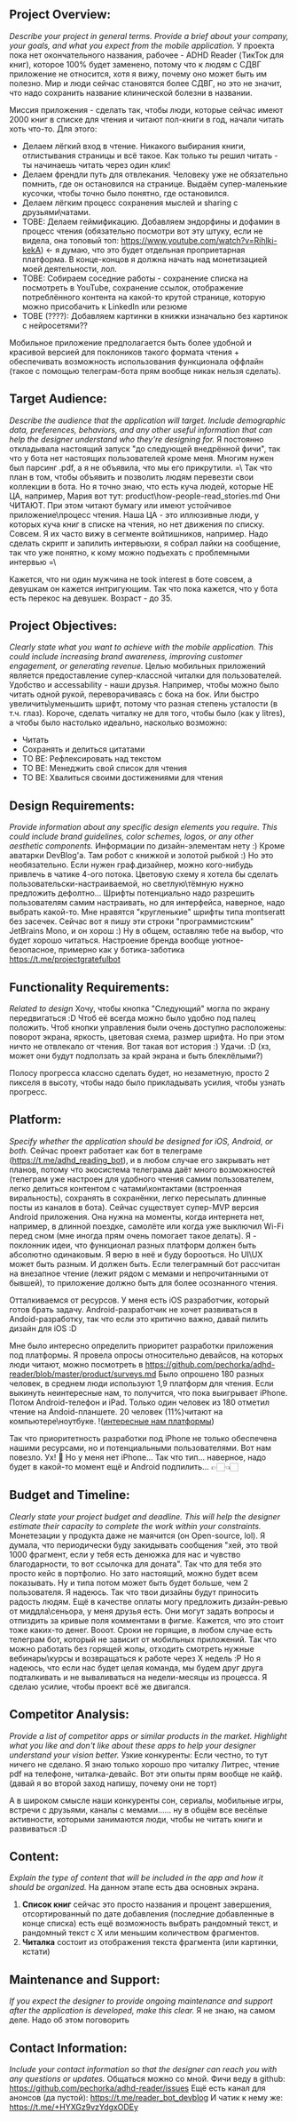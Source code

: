 ## Project Overview: 
*Describe your project in general terms. Provide a brief about your company, your goals, and what you expect from the mobile application.*
У проекта пока нет окончательного названия, рабочее - ADHD Reader (ТикТок для книг), которое 100% будет заменено, потому что к людям с СДВГ приложение не относится, хотя я вижу, почему оно может быть им полезно. Мир и люди сейчас становятся более СДВГ, но это не значит, что надо сохранить название клинической болезни в названии.

Миссия приложения - сделать так, чтобы люди, которые сейчас имеют 2000 книг в списке для чтения и читают пол-книги в год, начали читать хоть что-то. Для этого: 
- Делаем лёгкий вход в чтение. Никакого выбирания книги, отлистывания страницы и всё такое. Как только ты решил читать - ты начинаешь читать через один клик!
- Делаем френдли путь для отвлекания. Человеку уже не обязательно помнить, где он остановился на странице. Выдаём супер-маленькие кусочки, чтобы точно было понятно, где остановился.
- Делаем лёгким процесс сохранения мыслей и sharing с друзьями\чатами.
- TOBE: Делаем геймификацию. Добавляем эндорфины и дофамин в процесс чтения (обязательно посмотри вот эту штуку, если не видела, она топовый топ: https://www.youtube.com/watch?v=Rihlki-kekA) <- я думаю, что это будет отдельная проприетарная платформа. В конце-концов я должна начать над монетизацией моей деятельности, лол. 
- TOBE: Собираем соседние работы - сохранение списка на посмотреть в YouTube, сохранение ссылок, отображение потреблённого контента на какой-то крутой странице, которую можно присобачить к LinkedIn или резюме
- TOBE (????): Добавляем картинки в книжки изначально без картинок с нейросетями?? 

Мобильное приложение предполагается быть более удобной и красивой версией для поклоников такого формата чтения + обеспечивать возможность использования функционала оффлайн (такое с помощью телеграм-бота прям вообще никак нельзя сделать).


## Target Audience: 
*Describe the audience that the application will target. Include demographic data, preferences, behaviors, and any other useful information that can help the designer understand who they're designing for.*
Я постоянно откладывала настоящий запуск "до следующей внедрённой фичи", так что у бота нет настоящих пользователей кроме меня. Многим нужен был парсинг .pdf, а я не объявила, что мы его прикрутили. =\ Так что план в том, чтобы объявить и позволить людям перевезти свои коллекции в бота. 
Но я точно знаю, что есть куча людей, которые НЕ ЦА, например, Мария вот тут: product\how-people-read_stories.md
Они ЧИТАЮТ. При этом читают бумагу или имеют устойчивое приложение\процесс чтения. Наша ЦА - это иллюзивные люди, у которых куча книг в списке на чтения, но нет движения по списку. Совсем. 
Я их часто вижу в сегменте войтишников, например. Надо сделать скрипт и запилить интервьюхи, я собрал лайки на сообщение, так что уже понятно, к кому можно подъехать с проблемными интервью =\ 

Кажется, что ни один мужчина не took interest в боте совсем, а девушкам он кажется интригующим. Так что пока кажется, что у бота есть перекос на девушек.
Возраст - до 35. 

## Project Objectives: 
*Clearly state what you want to achieve with the mobile application. This could include increasing brand awareness, improving customer engagement, or generating revenue.*
Целью мобильных приложений является предоставление супер-классной читалки для пользователей.
Удобство и accessability - наши друзья. 
Например, чтобы можно было читать одной рукой, переворачиваясь с бока на бок.
Или быстро увеличить\уменьшить шрифт, потому что разная степень усталости (в т.ч. глаз). 
Короче, сделать читалку не для того, чтобы было (как у litres), а чтобы было настолько идеально, насколько возможно: 
- Читать
- Сохранять и делиться цитатами
- TO BE: Рефлексировать над текстом
- TO BE: Менеджить свой список для чтения
- TO BE: Хвалиться своими достижениями для чтения

## Design Requirements: 
*Provide information about any specific design elements you require. This could include brand guidelines, color schemes, logos, or any other aesthetic components.*
Информации по дизайн-элементам нету :) Кроме аватарки DevBlog'а. Там робот с книжкой и золотой рыбкой :) Но это необязательно. Если нужен граф.дизайнер, можно кого-нибудь привлечь в чатике 4-ого потока. 
Цветовую схему я хотела бы сделать пользовательски-настраиваемой, но светлую\тёмную нужно предложить дефолтно... 
Шрифты потенциально надо разрешить пользователям самим настраивать, но для интерфейса, наверное, надо выбрать какой-то. Мне нравятся "кругленькие" шрифты типа montseratt без засечек. Сейчас вот я пишу эти строки "программистским" JetBrains Mono, и он хорош :) Ну в общем, оставляю тебе на выбор, что будет хорошо читаться.
Настроение бренда вообще уютное-безопасное, примерно как у ботика-заботика  https://t.me/projectgratefulbot

## Functionality Requirements: 
*Related to design*
Хочу, чтобы кнопка "Следующий" могла по экрану передвигаться :D Чтоб её всегда можно было удобно под палец положить.
Чтоб кнопки управления были очень доступно расположены: поворот экрана, яркость, цветовая схема, размер шрифта. Но при этом ничто не отвлекало от чтения. Вот такая вот история :) Удачи. :D (хз, может они будут подползать за край экрана и быть блеклёлыми?)

Полосу прогресса классно сделать будет, но незаметную, просто 2 пикселя в высоту, чтобы надо было прикладывать усилия, чтобы узнать прогресс. 

## Platform: 
*Specify whether the application should be designed for iOS, Android, or both.*
Сейчас проект работает как бот в телеграме (https://t.me/adhd_reading_bot), и в любом случае его закрывать нет планов, потому что экосистема телеграма даёт много возможностей (телеграм уже настроен для удобного чтения самим пользователем, легко делиться контентом с чатами\контактами (встроенная виральность), сохранять в сохранёнки, легко пересылать длинные посты из каналов в бота).
Сейчас существует супер-MVP версия Android приложения. Она нужна на моменты, когда интернета нет, например, в длинной поездке, самолёте или когда уже выключил Wi-Fi перед сном (мне иногда прям очень помогает такое делать). 
Я - поклонник идеи, что функционал разных платформ должен быть абсолютно одинаковым. Я верю в неё и буду борооться. Но UI\UX может быть разным. И должен быть. Если телеграмный бот рассчитан на внезапное чтение (лежит рядом с мемами и непрочитанными от бывшей), то приложение должно быть для более осознанного чтения. 

Отталкиваемся от ресурсов. У меня есть iOS разработчик, который готов брать задачу. Android-разработчик не хочет развиваться в Andoid-разработку, так что если это критично важно, давай пилить дизайн для iOS :D

Мне было интересно определить приоритет разработки приложения под платформы. Я провела опросы относительно девайсов, на которых люди читают, можно посмотреть в https://github.com/pechorka/adhd-reader/blob/master/product/surveys.md
Было опрошено 180 разных человек, в среднем люди используют 1,9 платформ для чтения. 
Если выкинуть неинтересные нам, то получится, что пока выигрывает iPhone. 
Потом Android-телефон и iPad. 
Только один человек из 180 отметил чтение на Andoid-планшете. 
20 человек (11%)читают на компьютере\ноутбуке.
!([интересные нам платформы](https://prnt.sc/oOHAx2Nu03oj))

Так что приоритетность разработки под iPhone не только обеспечена нашими ресурсами, но и потенциальными пользователями. Вот нам повезло. Ух! 
🌚 Но у меня нет iPhone... Так что тип... наверное, надо будет в какой-то момент ещё и Android подпилить... 👉🏻👈🏻


## Budget and Timeline: 
*Clearly state your project budget and deadline. This will help the designer estimate their capacity to complete the work within your constraints.*
Монетезации у продукта даже не маячится (он Open-source, lol). Я думала, что периодически буду закидывать сообщения "хей, это твой 1000 фрагмент, если у тебя есть денюжка для нас и чувство благодарности, то вот ссылочка для доната". Так что для тебя это просто кейс в портфолио. Но зато настоящий, можно будет всем показывать. Ну и типа потом может быть будет больше, чем 2 пользователя. Я надеюсь. Так что твои дизайны будут приносить радость людям. 
Ещё в качестве оплаты могу предложить дизайн-ревью от миддла\сеньора, у меня друзья есть. Они могут задать вопросы и отпиздить за кривые поля комментами в фигме. Кажется, что это стоит тоже каких-то денег. Вооот.
Сроки не горящие, в любом случае есть телеграм бот, который не зависит от мобильных приложений. Так что можно работать без горящей жопы, отходить смотреть нужные вебинары\курсы и возвращаться к работе через Х недель :P Но я надеюсь, что если нас будет целая команда, мы будем друг друга подталкивать и не вываливаться на недели-месяцы из процесса. Я сделаю усилие, чтобы проект всё же двигался.


## Competitor Analysis: 
*Provide a list of competitor apps or similar products in the market. Highlight what you like and don't like about these apps to help your designer understand your vision better.*
Узкие конкуренты:
Если честно, то тут ничего не сделано. 
Я знаю только хорошо про читалку Литрес, чтение pdf на телефоне, читалка-девайс. Вот эти опыты прям вообще не кайф. (давай я во второй заход напишу, почему они не торт)

А в широком смысле наши конкуренты сон, сериалы, мобильные игры, встречи с друзьями, каналы с мемами...... ну в общём все весёлые активности, которыми занимаются люди, чтобы не читать книги и развиваться :D


## Content: 
*Explain the type of content that will be included in the app and how it should be organized.*
На данном этапе есть два основных экрана.
1) **Список книг**
   сейчас это просто названия и процент завершения, отсортированный по дате добавления (последние добавленные в конце списка)
   есть ещё возможность выбрать рандомный текст, и рандомный текст с Х или меньшим количеством фрагментов. 
2) **Читалка**
    состоит из отображения текста фрагмента (или картинки, кстати)

## Maintenance and Support: 
*If you expect the designer to provide ongoing maintenance and support after the application is developed, make this clear.*
Я не знаю, на самом деле. Надо об этом поговорить

## Contact Information: 
*Include your contact information so that the designer can reach you with any questions or updates.*
Общаться можно со мной.
Фичи веду в github: https://github.com/pechorka/adhd-reader/issues
Ещё есть канал для анонсов (да пустой): https://t.me/reader_bot_devblog
И чатик к нему же: https://t.me/+HYXGz9vzYdgxODEy
